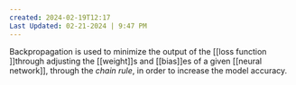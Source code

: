 ```yaml
---
created: 2024-02-19T12:17
Last Updated: 02-21-2024 | 9:47 PM
---
```

Backpropagation is used to minimize the output of the [[loss function ]]through adjusting the [[weight]]s and [[bias]]es of a given [[neural network]], through the *chain rule*, in order to increase the model accuracy.

